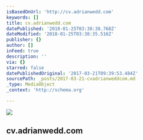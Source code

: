 ```yaml
---
isBasedOnUrl: 'http://cv.adrianwedd.com'
keywords: []
title: cv.adrianwedd.com
datePublished: '2018-01-25T03:38:38.768Z'
dateModified: '2018-01-25T03:38:35.516Z'
publisher: {}
author: []
inFeed: true
description: ''
via: {}
starred: false
datePublishedOriginal: '2017-03-21T09:39:53.484Z'
sourcePath: _posts/2017-03-21-cvadrianweddcom.md
_type: MediaObject
_context: 'http://schema.org'

---
```

<article style=""><img src="https://the-grid-user-content.s3-us-west-2.amazonaws.com/6b8df757-e729-4fcd-b54d-2efbade74ef3.png" /><h1>cv.adrianwedd.com</h1></article>